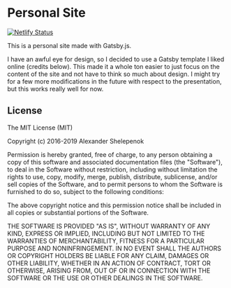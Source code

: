 # Personal Site

[![Netlify Status](https://api.netlify.com/api/v1/badges/3f71d338-1a61-4ac4-b9e1-048c4e9d2f7b/deploy-status)](https://app.netlify.com/sites/cranky-jepsen-df2fa7/deploys)

This is a personal site made with Gatsby.js.

I have an awful eye for design, so I decided to use a Gatsby template I liked online (credits below).
This made it a whole ton easier to just focus on the content of the site and not have to think so much about design.
I might try for a few more modifications in the future with respect to the presentation, but this works really well for now.

## License

The MIT License (MIT)

Copyright (c) 2016-2019 Alexander Shelepenok

Permission is hereby granted, free of charge, to any person obtaining a copy
of this software and associated documentation files (the "Software"), to deal
in the Software without restriction, including without limitation the rights
to use, copy, modify, merge, publish, distribute, sublicense, and/or sell
copies of the Software, and to permit persons to whom the Software is
furnished to do so, subject to the following conditions:

The above copyright notice and this permission notice shall be included in all
copies or substantial portions of the Software.

THE SOFTWARE IS PROVIDED "AS IS", WITHOUT WARRANTY OF ANY KIND, EXPRESS OR
IMPLIED, INCLUDING BUT NOT LIMITED TO THE WARRANTIES OF MERCHANTABILITY,
FITNESS FOR A PARTICULAR PURPOSE AND NONINFRINGEMENT. IN NO EVENT SHALL THE
AUTHORS OR COPYRIGHT HOLDERS BE LIABLE FOR ANY CLAIM, DAMAGES OR OTHER
LIABILITY, WHETHER IN AN ACTION OF CONTRACT, TORT OR OTHERWISE, ARISING FROM,
OUT OF OR IN CONNECTION WITH THE SOFTWARE OR THE USE OR OTHER DEALINGS IN THE
SOFTWARE.
